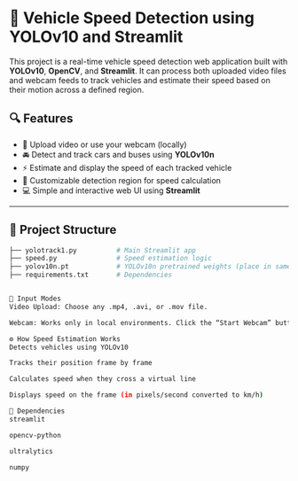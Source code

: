 # 🚗 Vehicle Speed Detection using YOLOv10 and Streamlit

This project is a real-time vehicle speed detection web application built with **YOLOv10**, **OpenCV**, and **Streamlit**. It can process both uploaded video files and webcam feeds to track vehicles and estimate their speed based on their motion across a defined region.

## 🔍 Features

- 🎥 Upload video or use your webcam (locally)
- 🚘 Detect and track cars and buses using **YOLOv10n**
- ⚡ Estimate and display the speed of each tracked vehicle
- 📐 Customizable detection region for speed calculation
- 💻 Simple and interactive web UI using **Streamlit**

---

## 📁 Project Structure

```bash
├── yolotrack1.py          # Main Streamlit app
├── speed.py               # Speed estimation logic
├── yolov10n.pt            # YOLOv10n pretrained weights (place in same directory)
├── requirements.txt       # Dependencies


📸 Input Modes
Video Upload: Choose any .mp4, .avi, or .mov file.

Webcam: Works only in local environments. Click the “Start Webcam” button.

⚙️ How Speed Estimation Works
Detects vehicles using YOLOv10

Tracks their position frame by frame

Calculates speed when they cross a virtual line

Displays speed on the frame (in pixels/second converted to km/h)

📌 Dependencies
streamlit

opencv-python

ultralytics

numpy
